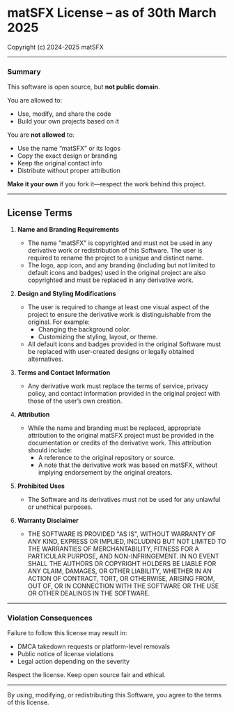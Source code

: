 # matSFX License – as of 30th March 2025

Copyright (c) 2024-2025 matSFX

---

### Summary  
This software is open source, but **not public domain**.

You are allowed to:
- Use, modify, and share the code  
- Build your own projects based on it

You are **not allowed** to:
- Use the name “matSFX” or its logos  
- Copy the exact design or branding  
- Keep the original contact info  
- Distribute without proper attribution

**Make it your own** if you fork it—respect the work behind this project.

---

## License Terms

1. **Name and Branding Requirements**
   - The name "matSFX" is copyrighted and must not be used in any derivative work or redistribution of this Software. The user is required to rename the project to a unique and distinct name.
   - The logo, app icon, and any branding (including but not limited to default icons and badges) used in the original project are also copyrighted and must be replaced in any derivative work.

2. **Design and Styling Modifications**
   - The user is required to change at least one visual aspect of the project to ensure the derivative work is distinguishable from the original. For example:
     - Changing the background color.
     - Customizing the styling, layout, or theme.
   - All default icons and badges provided in the original Software must be replaced with user-created designs or legally obtained alternatives.

3. **Terms and Contact Information**
   - Any derivative work must replace the terms of service, privacy policy, and contact information provided in the original project with those of the user’s own creation.

4. **Attribution**
   - While the name and branding must be replaced, appropriate attribution to the original matSFX project must be provided in the documentation or credits of the derivative work. This attribution should include:
     - A reference to the original repository or source.
     - A note that the derivative work was based on matSFX, without implying endorsement by the original creators.

5. **Prohibited Uses**
   - The Software and its derivatives must not be used for any unlawful or unethical purposes.

6. **Warranty Disclaimer**
   - THE SOFTWARE IS PROVIDED "AS IS", WITHOUT WARRANTY OF ANY KIND, EXPRESS OR IMPLIED, INCLUDING BUT NOT LIMITED TO THE WARRANTIES OF MERCHANTABILITY, FITNESS FOR A PARTICULAR PURPOSE, AND NON-INFRINGEMENT. IN NO EVENT SHALL THE AUTHORS OR COPYRIGHT HOLDERS BE LIABLE FOR ANY CLAIM, DAMAGES, OR OTHER LIABILITY, WHETHER IN AN ACTION OF CONTRACT, TORT, OR OTHERWISE, ARISING FROM, OUT OF, OR IN CONNECTION WITH THE SOFTWARE OR THE USE OR OTHER DEALINGS IN THE SOFTWARE.

---

### Violation Consequences  
Failure to follow this license may result in:
- DMCA takedown requests or platform-level removals  
- Public notice of license violations  
- Legal action depending on the severity

Respect the license. Keep open source fair and ethical.

---

By using, modifying, or redistributing this Software, you agree to the terms of this license.